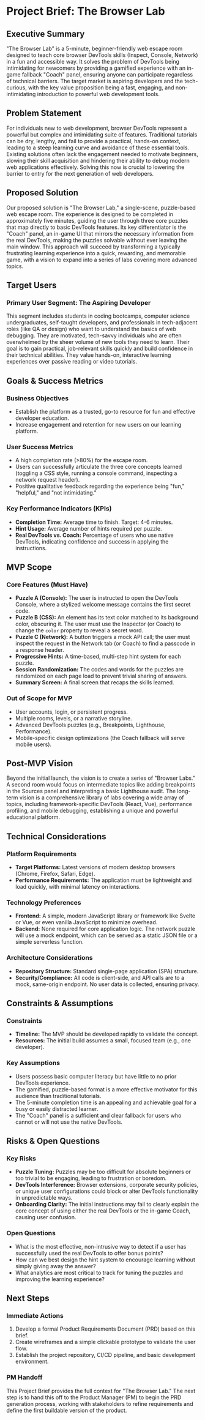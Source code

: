 # Project Brief: The Browser Lab

## Executive Summary

"The Browser Lab" is a 5-minute, beginner-friendly web escape room designed to teach core browser DevTools skills (Inspect, Console, Network) in a fun and accessible way. It solves the problem of DevTools being intimidating for newcomers by providing a gamified experience with an in-game fallback "Coach" panel, ensuring anyone can participate regardless of technical barriers. The target market is aspiring developers and the tech-curious, with the key value proposition being a fast, engaging, and non-intimidating introduction to powerful web development tools.

## Problem Statement

For individuals new to web development, browser DevTools represent a powerful but complex and intimidating suite of features. Traditional tutorials can be dry, lengthy, and fail to provide a practical, hands-on context, leading to a steep learning curve and avoidance of these essential tools. Existing solutions often lack the engagement needed to motivate beginners, slowing their skill acquisition and hindering their ability to debug modern web applications effectively. Solving this now is crucial to lowering the barrier to entry for the next generation of web developers.

## Proposed Solution

Our proposed solution is "The Browser Lab," a single-scene, puzzle-based web escape room. The experience is designed to be completed in approximately five minutes, guiding the user through three core puzzles that map directly to basic DevTools features. Its key differentiator is the "Coach" panel, an in-game UI that mirrors the necessary information from the real DevTools, making the puzzles solvable without ever leaving the main window. This approach will succeed by transforming a typically frustrating learning experience into a quick, rewarding, and memorable game, with a vision to expand into a series of labs covering more advanced topics.

## Target Users

### Primary User Segment: The Aspiring Developer

This segment includes students in coding bootcamps, computer science undergraduates, self-taught developers, and professionals in tech-adjacent roles (like QA or design) who want to understand the basics of web debugging. They are motivated, tech-savvy individuals who are often overwhelmed by the sheer volume of new tools they need to learn. Their goal is to gain practical, job-relevant skills quickly and build confidence in their technical abilities. They value hands-on, interactive learning experiences over passive reading or video tutorials.

## Goals & Success Metrics

### Business Objectives
- Establish the platform as a trusted, go-to resource for fun and effective developer education.
- Increase engagement and retention for new users on our learning platform.

### User Success Metrics
- A high completion rate (>80%) for the escape room.
- Users can successfully articulate the three core concepts learned (toggling a CSS style, running a console command, inspecting a network request header).
- Positive qualitative feedback regarding the experience being "fun," "helpful," and "not intimidating."

### Key Performance Indicators (KPIs)
- **Completion Time:** Average time to finish. Target: 4-6 minutes.
- **Hint Usage:** Average number of hints required per puzzle.
- **Real DevTools vs. Coach:** Percentage of users who use native DevTools, indicating confidence and success in applying the instructions.

## MVP Scope

### Core Features (Must Have)
- **Puzzle A (Console):** The user is instructed to open the DevTools Console, where a stylized welcome message contains the first secret code.
- **Puzzle B (CSS):** An element has its text color matched to its background color, obscuring it. The user must use the Inspector (or Coach) to change the `color` property to reveal a secret word.
- **Puzzle C (Network):** A button triggers a mock API call; the user must inspect the request in the Network tab (or Coach) to find a passcode in a response header.
- **Progressive Hints:** A time-based, multi-step hint system for each puzzle.
- **Session Randomization:** The codes and words for the puzzles are randomized on each page load to prevent trivial sharing of answers.
- **Summary Screen:** A final screen that recaps the skills learned.

### Out of Scope for MVP
- User accounts, login, or persistent progress.
- Multiple rooms, levels, or a narrative storyline.
- Advanced DevTools puzzles (e.g., Breakpoints, Lighthouse, Performance).
- Mobile-specific design optimizations (the Coach fallback will serve mobile users).

## Post-MVP Vision

Beyond the initial launch, the vision is to create a series of "Browser Labs." A second room would focus on intermediate topics like adding breakpoints in the Sources panel and interpreting a basic Lighthouse audit. The long-term vision is a comprehensive library of labs covering a wide array of topics, including framework-specific DevTools (React, Vue), performance profiling, and mobile debugging, establishing a unique and powerful educational platform.

## Technical Considerations

### Platform Requirements
- **Target Platforms:** Latest versions of modern desktop browsers (Chrome, Firefox, Safari, Edge).
- **Performance Requirements:** The application must be lightweight and load quickly, with minimal latency on interactions.

### Technology Preferences
- **Frontend:** A simple, modern JavaScript library or framework like Svelte or Vue, or even vanilla JavaScript to minimize overhead.
- **Backend:** None required for core application logic. The network puzzle will use a mock endpoint, which can be served as a static JSON file or a simple serverless function.

### Architecture Considerations
- **Repository Structure:** Standard single-page application (SPA) structure.
- **Security/Compliance:** All code is client-side, and API calls are to a mock, same-origin endpoint. No user data is collected, ensuring privacy.

## Constraints & Assumptions

### Constraints
- **Timeline:** The MVP should be developed rapidly to validate the concept.
- **Resources:** The initial build assumes a small, focused team (e.g., one developer).

### Key Assumptions
- Users possess basic computer literacy but have little to no prior DevTools experience.
- The gamified, puzzle-based format is a more effective motivator for this audience than traditional tutorials.
- The 5-minute completion time is an appealing and achievable goal for a busy or easily distracted learner.
- The "Coach" panel is a sufficient and clear fallback for users who cannot or will not use the native DevTools.

## Risks & Open Questions

### Key Risks
- **Puzzle Tuning:** Puzzles may be too difficult for absolute beginners or too trivial to be engaging, leading to frustration or boredom.
- **DevTools Interference:** Browser extensions, corporate security policies, or unique user configurations could block or alter DevTools functionality in unpredictable ways.
- **Onboarding Clarity:** The initial instructions may fail to clearly explain the core concept of using either the real DevTools or the in-game Coach, causing user confusion.

### Open Questions
- What is the most effective, non-intrusive way to detect if a user has successfully used the real DevTools to offer bonus points?
- How can we best design the hint system to encourage learning without simply giving away the answer?
- What analytics are most critical to track for tuning the puzzles and improving the learning experience?

## Next Steps

### Immediate Actions
1.  Develop a formal Product Requirements Document (PRD) based on this brief.
2.  Create wireframes and a simple clickable prototype to validate the user flow.
3.  Establish the project repository, CI/CD pipeline, and basic development environment.

### PM Handoff
This Project Brief provides the full context for "The Browser Lab." The next step is to hand this off to the Product Manager (PM) to begin the PRD generation process, working with stakeholders to refine requirements and define the first buildable version of the product.
